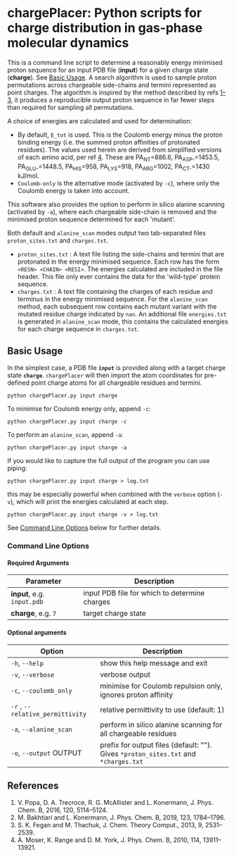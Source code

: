 # chargePlacer: Python scripts for charge distribution in gas-phase molecular dynamics

This is a command line script to determine a reasonably energy minimised proton sequence for an input PDB file (**input**) for a given charge state (**charge**). See [Basic Usage](#basic-usage).
A search algorithm is used to sample proton permutations across chargeable side-chains and termini represented as point charges. The algorithm is inspired by the method described by refs [1–3](#references), it produces a reproducible output proton sequence in far fewer steps than required for sampling all permutations.

A choice of energies are calculated and used for determination:
* By default, `E_tot` is used. This is the Coulomb energy minus the proton binding energy (i.e. the summed proton affinities of protonated residues). The values used herein are derived from simplified versions of each amino acid, per ref [4](#references). These are PA<sub>NT</sub>=886.6, PA<sub>ASP-</sub>=1453.5, PA<sub>GLU-</sub>=1448.5, PA<sub>HIS</sub>=958, PA<sub>LYS</sub>=918, PA<sub>ARG</sub>=1002, PA<sub>CT-</sub>=1430 kJ/mol.
* `Coulomb-only` is the alternative mode (activated by `-c`), where only the Coulomb energy is taken into account.

This software also provides the option to perform in silico alanine scanning (activated by `-a`), where each chargeable side-chain is removed and the minimised proton sequence determined for each 'mutant'.

Both default and `alanine_scan` modes output two tab-separated files `proton_sites.txt` and `charges.txt`.
* `proton_sites.txt` : A text file listing the side-chains and termini that are protonated in the energy minimised sequence. Each row has the form `<RESN> <CHAIN> <RESI>`. The energies calculated are included in the file header. This file only ever contains the data for the 'wild-type' protein sequence.
* `charges.txt` : A text file containing the charges of each residue and terminus in the energy minimised sequence. For the `alanine_scan` method, each subsequent row contains each mutant variant with the mutated residue charge indicated by `nan`.
An additional file `energies.txt` is generated in `alanine_scan` mode, this contains the calculated energies for each charge sequence in `charges.txt`.

## Basic Usage

In the simplest case, a PDB file **`input`** is provided along with a target charge state **`charge`**.
`chargePlacer` will then import the atom coordinates for pre-defined point charge atoms for all chargeable residues and termini. 

```shell
python chargePlacer.py input charge
```

To minimise for Coulomb energy only, append `-c`:

```shell
python chargePlacer.py input charge -c
```

To perform an `alanine_scan`, append `-a`:

```shell
python chargePlacer.py input charge -a
```

If you would like to capture the full output of the program you can use piping:

```shell
python chargePlacer.py input charge > log.txt
```

this may be especially powerful when combined with the `verbose` option (`-v`), which will print the energies calculated at each step.

```shell
python chargePlacer.py input charge -v > log.txt
```

See [Command Line Options](#command-line-options) below for further details. 

### Command Line Options

#### Required Arguments
| Parameter | Description                                   |
|-----------|-----------------------------------------------|
| **input**, e.g. `input.pdb`     | input PDB file for which to determine charges |
| **charge**, e.g. `7`    | target charge state                           |

#### Optional arguments
| Option                    |  Description                    |
|---------------------------|---------------------------------|
| `-h`, `--help`            | show this help message and exit |
| `-v`, `--verbose`         | verbose output |
| `-c`, `--coulomb_only`    | minimise for Coulomb repulsion only, ignores proton affinity |
| `-r` , `--relative_permittivity` | relative permittivity to use (default: 1) |
| `-a`, `--alanine_scan`    | perform in silico alanine scanning for all chargeable residues |
| `-o`, `--output` OUTPUT | prefix for output files (default: ""). Gives `*proton_sites.txt` and `*charges.txt` |


## References
1. V. Popa, D. A. Trecroce, R. G. McAllister and L. Konermann, J. Phys. Chem. B, 2016, 120, 5114–5124.
2. M. Bakhtiari and L. Konermann, J. Phys. Chem. B, 2019, 123, 1784–1796.
3. S. K. Fegan and M. Thachuk, J. Chem. Theory Comput., 2013, 9, 2531–2539.
4. A. Moser, K. Range and D. M. York, J. Phys. Chem. B, 2010, 114, 13911–13921.
